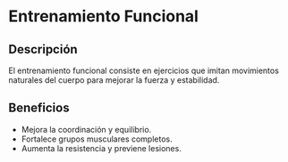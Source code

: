 # Entrenamiento Funcional

## Descripción
El entrenamiento funcional consiste en ejercicios que imitan movimientos naturales del cuerpo para mejorar la fuerza y estabilidad.

## Beneficios
- Mejora la coordinación y equilibrio.
- Fortalece grupos musculares completos.
- Aumenta la resistencia y previene lesiones.